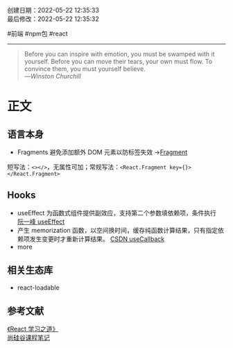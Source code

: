 创建日期：2022-05-22 12:35:33  
最后修改：2022-05-22 12:35:32

#前端 #npm包 #react

- - -
> Before you can inspire with emotion, you must be swamped with it yourself. Before you can move their tears, your own must flow. To convince them, you must yourself believe.  
>—<cite>Winston Churchill</cite>

# 正文

## 语言本身

- Fragments 避免添加额外 DOM 元素以防标签失效 ->[Fragment](https://zh-hans.reactjs.org/docs/fragments.html)

短写法：`<></>`，无属性可加；常规写法：`<React.Fragment key={}></React.Fragment>`

## Hooks

- useEffect 为函数式组件提供副效应，支持第二个参数填依赖项，条件执行  
[阮一峰 useEffect](https://www.ruanyifeng.com/blog/2020/09/react-hooks-useeffect-tutorial.html)
- 产生 memorization 函数，以空间换时间，缓存纯函数计算结果，只有指定依赖项发生变更时才重新计算结果。
[CSDN useCallback](https://blog.csdn.net/milk_0126/article/details/103635225)
- more

## 相关生态库

- react-loadable

## 参考文献

[《React 学习之道》](https://github.com/the-road-to-learn-react/the-road-to-learn-react-chinese)  
[尚硅谷课程笔记](https://github.com/xzlaptt/React)
